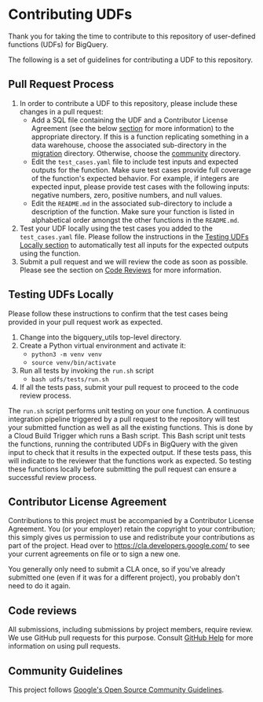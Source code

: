 # Contributing UDFs

Thank you for taking the time to contribute to this repository of user-defined functions (UDFs) for BigQuery.

The following is a set of guidelines for contributing a UDF to this repository.

## Pull Request Process

1. In order to contribute a UDF to this repository, please include these changes in a pull request:
    * Add a SQL file containing the UDF and a Contributor License Agreement 
    (see the below [section](#contributor-license-agreement) for more information) to the appropriate directory. 
    If this is a function replicating something in a data warehouse, choose the associated sub-directory in the
     [migration](/udfs/migration) directory. Otherwise, choose the [community](/udfs/community) directory.
    * Edit the `test_cases.yaml` file to include test inputs and expected outputs for the function. Make sure test 
    cases provide full coverage of the function's expected behavior. For example, if integers are expected input, 
    please provide test cases with the following inputs: negative numbers, zero, positive numbers, and null values.
    * Edit the `README.md` in the associated sub-directory to include a description of the function. Make sure your 
    function is listed in alphabetical order amongst the other functions in the `README.md`. 
1. Test your UDF locally using the test cases you added to the `test_cases.yaml` file. Please follow the instructions 
in the [Testing UDFs Locally section](#testing-udfs-locally) to automatically test all inputs for the expected outputs 
using the function.
1. Submit a pull request and we will review the code as soon as possible. Please see the section on 
[Code Reviews](#code-reviews) for more information.

## Testing UDFs Locally

Please follow these instructions to confirm that the test cases being provided in your pull request work as expected.

1. Change into the bigquery_utils top-level directory.
1. Create a Python virtual environment and activate it:
    * `python3 -m venv venv`
    * `source venv/bin/activate`
1. Run all tests by invoking the `run.sh` script
    * `bash udfs/tests/run.sh` 
1. If all the tests pass, submit your pull request to proceed to the code review process.

The `run.sh` script performs unit testing on your one function. A continuous integration pipeline triggered by a pull request 
to the repository will test your submitted function as well as all the existing functions. This is done by a 
Cloud Build Trigger which runs a Bash script. This Bash script unit tests the functions, running the contributed UDFs
 in BigQuery with the given input to check that it results in the expected output. If these tests pass, this will 
 indicate to the reviewer that the functions work as expected. So testing these functions locally before submitting 
 the pull request can ensure a successful review process.

## Contributor License Agreement

Contributions to this project must be accompanied by a Contributor License
Agreement. You (or your employer) retain the copyright to your contribution;
this simply gives us permission to use and redistribute your contributions as
part of the project. Head over to <https://cla.developers.google.com/> to see
your current agreements on file or to sign a new one.

You generally only need to submit a CLA once, so if you've already submitted one
(even if it was for a different project), you probably don't need to do it
again.

## Code reviews

All submissions, including submissions by project members, require review. We
use GitHub pull requests for this purpose. Consult
[GitHub Help](https://help.github.com/articles/about-pull-requests/) for more
information on using pull requests.

## Community Guidelines

This project follows
[Google's Open Source Community Guidelines](https://opensource.google.com/conduct/).

